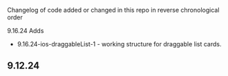 Changelog of code added or changed in this repo in reverse chronological order

9.16.24
Adds
- 9.16.24-ios-draggableList-1 - working structure for draggable list cards.

9.12.24
- 